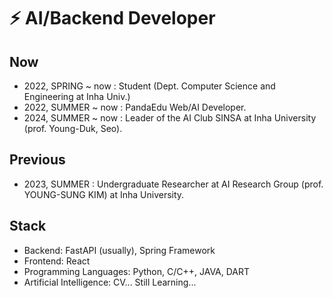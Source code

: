 # ⚡ AI/Backend Developer 

<!--
**jhchoi03/jhchoi03** is a ✨ _special_ ✨ repository because its `README.md` (this file) appears on your GitHub profile.

Here are some ideas to get you started:

- 🔭 I’m currently working on ...
- 🌱 I’m currently learning ...
- 👯 I’m looking to collaborate on ...
- 🤔 I’m looking for help with ...
- 💬 Ask me about ...
- 📫 How to reach me: ...
- 😄 Pronouns: ...
- ⚡ Fun fact: ...
-->

## Now
- 2022, SPRING ~ now : Student (Dept. Computer Science and Engineering at Inha Univ.)
- 2022, SUMMER ~ now : PandaEdu Web/AI Developer.
- 2024, SUMMER ~ now : Leader of the AI Club SINSA at Inha University (prof. Young-Duk, Seo).

## Previous
- 2023, SUMMER : Undergraduate Researcher at AI Research Group (prof. YOUNG-SUNG KIM) at Inha University.


## Stack
- Backend: FastAPI (usually), Spring Framework
- Frontend: React
- Programming Languages: Python, C/C++, JAVA, DART
- Artificial Intelligence: CV... Still Learning... 
